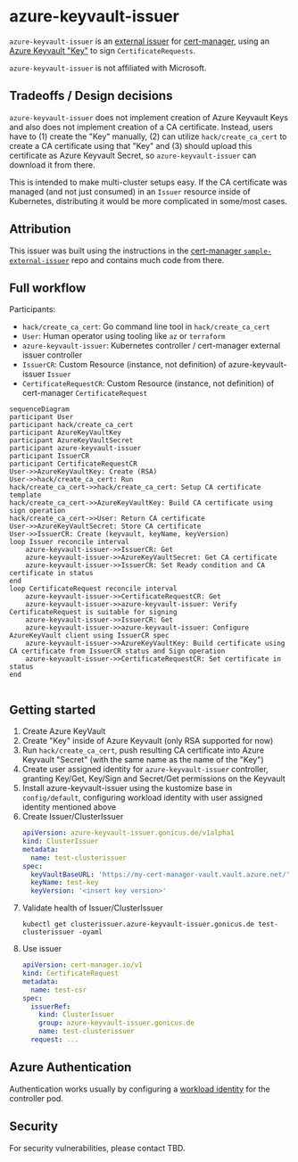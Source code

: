 # azure-keyvault-issuer

`azure-keyvault-issuer` is an
[external issuer](https://cert-manager.io/docs/configuration/external/) for
[cert-manager](https://cert-manager.io), using an
[Azure Keyvault "Key"](https://learn.microsoft.com/en-us/azure/key-vault/keys/about-keys)
to sign `CertificateRequests`.

`azure-keyvault-issuer` is not affiliated with Microsoft.

## Tradeoffs / Design decisions

`azure-keyvault-issuer` does not implement creation of Azure Keyvault Keys and also does not implement creation of a CA certificate.
Instead, users have to (1) create the "Key" manually, (2) can utilize `hack/create_ca_cert` to create a CA certificate using that "Key" and (3) should upload this certificate as Azure Keyvault Secret, so `azure-keyvault-issuer` can download it from there.

This is intended to make multi-cluster setups easy. If the CA certificate was managed (and not just consumed) in an `Issuer` resource inside of Kubernetes, distributing it would be more complicated in some/most cases.

## Attribution

This issuer was built using the instructions in the [cert-manager `sample-external-issuer`](https://github.com/cert-manager/sample-external-issuer) repo and contains much code from there.

## Full workflow

Participants:

- `hack/create_ca_cert`: Go command line tool in `hack/create_ca_cert`
- `User`: Human operator using tooling like `az` or `terraform`
- `azure-keyvault-issuer`: Kubernetes controller / cert-manager external issuer controller
- `IssuerCR`: Custom Resource (instance, not definition) of azure-keyvault-issuer `Issuer`
- `CertificateRequestCR`: Custom Resource (instance, not definition) of cert-manager `CertificateRequest`

```mermaid
sequenceDiagram
participant User
participant hack/create_ca_cert
participant AzureKeyVaultKey
participant AzureKeyVaultSecret
participant azure-keyvault-issuer
participant IssuerCR
participant CertificateRequestCR
User->>AzureKeyVaultKey: Create (RSA)
User->>hack/create_ca_cert: Run
hack/create_ca_cert->>hack/create_ca_cert: Setup CA certificate template
hack/create_ca_cert->>AzureKeyVaultKey: Build CA certificate using sign operation
hack/create_ca_cert->>User: Return CA certificate
User->>AzureKeyVaultSecret: Store CA certificate
User->>IssuerCR: Create (keyvault, keyName, keyVersion)
loop Issuer reconcile interval
    azure-keyvault-issuer->>IssuerCR: Get
    azure-keyvault-issuer->>AzureKeyVaultSecret: Get CA certificate
    azure-keyvault-issuer->>IssuerCR: Set Ready condition and CA certificate in status
end
loop CertificateRequest reconcile interval
    azure-keyvault-issuer->>CertificateRequestCR: Get
    azure-keyvault-issuer->>azure-keyvault-issuer: Verify CertificateRequest is suitable for signing
    azure-keyvault-issuer->>IssuerCR: Get
    azure-keyvault-issuer->>azure-keyvault-issuer: Configure AzureKeyVault client using IssuerCR spec
    azure-keyvault-issuer->>AzureKeyVaultKey: Build certificate using CA certificate from IssuerCR status and Sign operation
    azure-keyvault-issuer->>CertificateRequestCR: Set certificate in status
end


```

## Getting started

1. Create Azure KeyVault
2. Create "Key" inside of Azure Keyvault (only RSA supported for now)
3. Run `hack/create_ca_cert`, push resulting CA certificate into Azure Keyvault "Secret" (with the same name as the name of the "Key")
4. Create user assigned identity for `azure-keyvault-issuer` controller, granting Key/Get, Key/Sign and Secret/Get permissions on the Keyvault
5. Install azure-keyvault-issuer using the kustomize base in `config/default`, configuring workload identity with user assigned identity mentioned above
6. Create Issuer/ClusterIssuer
    ```yaml
    apiVersion: azure-keyvault-issuer.gonicus.de/v1alpha1
    kind: ClusterIssuer
    metadata:
      name: test-clusterissuer
    spec:
      keyVaultBaseURL: 'https://my-cert-manager-vault.vault.azure.net/'
      keyName: test-key
      keyVersion: '<insert key version>'
    ```
7. Validate health of Issuer/ClusterIssuer
    ```
    kubectl get clusterissuer.azure-keyvault-issuer.gonicus.de test-clusterissuer -oyaml
    ```
8. Use issuer
    ```yaml
    apiVersion: cert-manager.io/v1
    kind: CertificateRequest
    metadata:
      name: test-csr
    spec:
      issuerRef:
        kind: ClusterIssuer
        group: azure-keyvault-issuer.gonicus.de
        name: test-clusterissuer
      request: ...
    ```

## Azure Authentication

Authentication works usually by configuring a [workload identity](https://azure.github.io/azure-workload-identity/docs/) for the controller pod.

## Security

For security vulnerabilities, please contact TBD.
